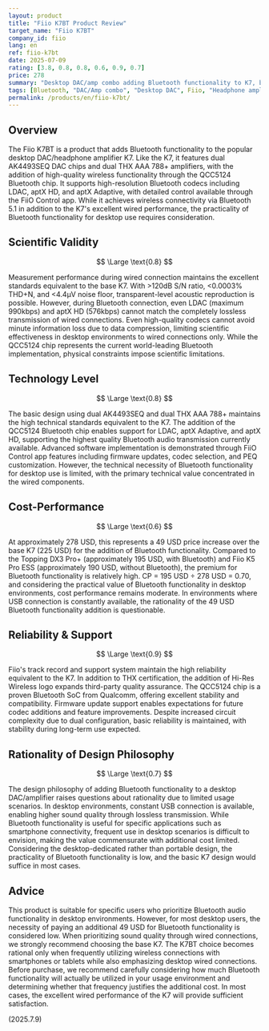 ```yaml
---
layout: product
title: "Fiio K7BT Product Review"
target_name: "Fiio K7BT"
company_id: fiio
lang: en
ref: fiio-k7bt
date: 2025-07-09
rating: [3.8, 0.8, 0.8, 0.6, 0.9, 0.7]
price: 278
summary: "Desktop DAC/amp combo adding Bluetooth functionality to K7, but questionable necessity of Bluetooth implementation"
tags: [Bluetooth, "DAC/Amp combo", "Desktop DAC", Fiio, "Headphone amplifier"]
permalink: /products/en/fiio-k7bt/
---
```


## Overview

The Fiio K7BT is a product that adds Bluetooth functionality to the popular desktop DAC/headphone amplifier K7. Like the K7, it features dual AK4493SEQ DAC chips and dual THX AAA 788+ amplifiers, with the addition of high-quality wireless functionality through the QCC5124 Bluetooth chip. It supports high-resolution Bluetooth codecs including LDAC, aptX HD, and aptX Adaptive, with detailed control available through the FiiO Control app. While it achieves wireless connectivity via Bluetooth 5.1 in addition to the K7's excellent wired performance, the practicality of Bluetooth functionality for desktop use requires consideration.

## Scientific Validity

$$ \Large \text{0.8} $$

Measurement performance during wired connection maintains the excellent standards equivalent to the base K7. With >120dB S/N ratio, <0.0003% THD+N, and <4.4μV noise floor, transparent-level acoustic reproduction is possible. However, during Bluetooth connection, even LDAC (maximum 990kbps) and aptX HD (576kbps) cannot match the completely lossless transmission of wired connections. Even high-quality codecs cannot avoid minute information loss due to data compression, limiting scientific effectiveness in desktop environments to wired connections only. While the QCC5124 chip represents the current world-leading Bluetooth implementation, physical constraints impose scientific limitations.

## Technology Level

$$ \Large \text{0.8} $$

The basic design using dual AK4493SEQ and dual THX AAA 788+ maintains the high technical standards equivalent to the K7. The addition of the QCC5124 Bluetooth chip enables support for LDAC, aptX Adaptive, and aptX HD, supporting the highest quality Bluetooth audio transmission currently available. Advanced software implementation is demonstrated through FiiO Control app features including firmware updates, codec selection, and PEQ customization. However, the technical necessity of Bluetooth functionality for desktop use is limited, with the primary technical value concentrated in the wired components.

## Cost-Performance

$$ \Large \text{0.6} $$

At approximately 278 USD, this represents a 49 USD price increase over the base K7 (225 USD) for the addition of Bluetooth functionality. Compared to the Topping DX3 Pro+ (approximately 195 USD, with Bluetooth) and Fiio K5 Pro ESS (approximately 190 USD, without Bluetooth), the premium for Bluetooth functionality is relatively high. CP = 195 USD ÷ 278 USD = 0.70, and considering the practical value of Bluetooth functionality in desktop environments, cost performance remains moderate. In environments where USB connection is constantly available, the rationality of the 49 USD Bluetooth functionality addition is questionable.

## Reliability & Support

$$ \Large \text{0.9} $$

Fiio's track record and support system maintain the high reliability equivalent to the K7. In addition to THX certification, the addition of Hi-Res Wireless logo expands third-party quality assurance. The QCC5124 chip is a proven Bluetooth SoC from Qualcomm, offering excellent stability and compatibility. Firmware update support enables expectations for future codec additions and feature improvements. Despite increased circuit complexity due to dual configuration, basic reliability is maintained, with stability during long-term use expected.

## Rationality of Design Philosophy

$$ \Large \text{0.7} $$

The design philosophy of adding Bluetooth functionality to a desktop DAC/amplifier raises questions about rationality due to limited usage scenarios. In desktop environments, constant USB connection is available, enabling higher sound quality through lossless transmission. While Bluetooth functionality is useful for specific applications such as smartphone connectivity, frequent use in desktop scenarios is difficult to envision, making the value commensurate with additional cost limited. Considering the desktop-dedicated rather than portable design, the practicality of Bluetooth functionality is low, and the basic K7 design would suffice in most cases.

## Advice

This product is suitable for specific users who prioritize Bluetooth audio functionality in desktop environments. However, for most desktop users, the necessity of paying an additional 49 USD for Bluetooth functionality is considered low. When prioritizing sound quality through wired connections, we strongly recommend choosing the base K7. The K7BT choice becomes rational only when frequently utilizing wireless connections with smartphones or tablets while also emphasizing desktop wired connections. Before purchase, we recommend carefully considering how much Bluetooth functionality will actually be utilized in your usage environment and determining whether that frequency justifies the additional cost. In most cases, the excellent wired performance of the K7 will provide sufficient satisfaction.

(2025.7.9)